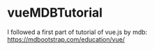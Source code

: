 # vueMDBTutorial

I followed a first part of tutorial of vue.js by mdb: https://mdbootstrap.com/education/vue/
